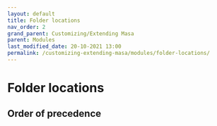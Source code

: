 ```yaml
---
layout: default
title: Folder locations
nav_order: 2
grand_parent: Customizing/Extending Masa
parent: Modules
last_modified_date: 20-10-2021 13:00
permalink: /customizing-extending-masa/modules/folder-locations/
---
```


# Folder locations

## Order of precedence